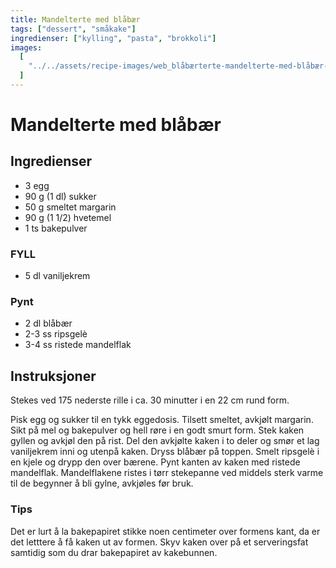 ```yaml
---
title: Mandelterte med blåbær
tags: ["dessert", "småkake"]
ingredienser: ["kylling", "pasta", "brokkoli"]
images:
  [
    "../../assets/recipe-images/web_blåbærterte-mandelterte-med-blåbær-blåbærpai.jpg",
  ]
---
```


# Mandelterte med blåbær

## Ingredienser

- 3 egg
- 90 g (1 dl) sukker
- 50 g smeltet margarin
- 90 g (1 1/2) hvetemel
- 1 ts bakepulver

### FYLL

- 5 dl vaniljekrem

### Pynt

- 2 dl blåbær
- 2-3 ss ripsgelè
- 3-4 ss ristede mandelflak

## Instruksjoner

Stekes ved 175 nederste rille i ca. 30 minutter i en 22 cm rund form.

Pisk egg og sukker til en tykk eggedosis. Tilsett smeltet, avkjølt margarin. Sikt på mel og bakepulver og hell røre i en godt smurt form. Stek kaken gyllen og avkjøl den på rist. Del den avkjølte kaken i to deler og smør et lag vaniljekrem inni og utenpå kaken. Dryss blåbær på toppen. Smelt ripsgelè i en kjele og drypp den over bærene. Pynt kanten av kaken med ristede mandelflak. Mandelflakene ristes i tørr stekepanne ved middels sterk varme til de begynner å bli gylne, avkjøles før bruk.

### Tips

Det er lurt å la bakepapiret stikke noen centimeter over formens kant, da er det letttere å få kaken ut av formen. Skyv kaken over på et serveringsfat samtidig som du drar bakepapiret av kakebunnen.
